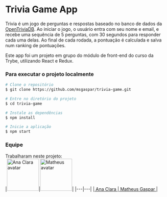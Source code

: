 # Trivia Game App

Trivia é um jogo de perguntas e respostas baseado no banco de dados da [OpenTriviaDB](https://opentdb.com/).
Ao iniciar o jogo, o usuário entra com seu nome e email, e recebe uma sequência de 5 perguntas, com 30 segundos para responder cada uma delas.
Ao final de cada rodada, a pontuação é calculada e salva num ranking de pontuações.

Este app foi um projeto em grupo do módulo de front-end do curso da Trybe, utilizando React e Redux.

### Para executar o projeto localmente

```bash
# Clone o repositório
$ git clone https://github.com/msgaspar/trivia-game.git

# Entre no diretório do projeto
$ cd trivia-game

# Instale as dependências
$ npm install

# Inicie a aplicação
$ npm start
```

### Equipe

Trabalharam neste projeto: <br>
|<img src="https://avatars.githubusercontent.com/u/80055820?v=4" alt="Ana Clara avatar" width="100"/>|<img src="https://avatars.githubusercontent.com/u/55854682?v=4" alt="Matheus avatar" width="100"/>|
|---|---|
|<a href="https://github.com/anaclarabck" alt="Ana Clara pic" target="_blank"> Ana Clara </a>|<a href="https://github.com/msgaspar" alt="Matheus pic" target="_blank"> Matheus Gaspar </a>|
